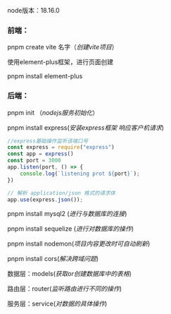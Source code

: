 node版本：18.16.0

### 前端：

pnpm create vite 名字（*创建vite项目*）

使用element-plus框架，进行页面创建

pnpm install element-plus

### 后端：

pnpm init （*nodejs服务初始化*）

pnpm install express(*安装express框架 响应客户机请求*)

```js
//express基础操作监听该端口号
const express = require("express")
const app = express()
const port = 3000
app.listen(port, () => {
    console.log(`listening prot ${port}`);
})
```

```js
// 解析 application/json 格式的请求体
app.use(express.json());
```

pnpm install mysql2 (*进行与数据库的连接*)

pnpm install sequelize (*进行对数据库的操作*)

pnpm install nodemon(*项目内容更改时可自动刷新*)

pnpm install cors(*解决跨域问题*)

数据层：models(*获取or创建数据库中的表格*)

路由层：router(*监听路由进行不同的操作*)

服务层：service(*对数据的具体操作*)

